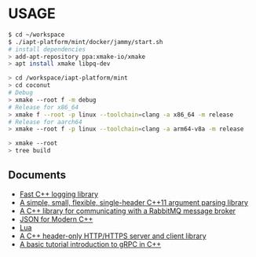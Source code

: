# USAGE

```bash
$ cd ~/workspace
$ ./iapt-platform/mint/docker/jammy/start.sh
# install dependencies
> add-apt-repository ppa:xmake-io/xmake
> apt install xmake libpq-dev

> cd /workspace/iapt-platform/mint
> cd coconut
# Debug
> xmake --root f -m debug
# Release for x86_64
> xmake f --root -p linux --toolchain=clang -a x86_64 -m release
# Release for aarch64
> xmake --root f -p linux --toolchain=clang -a arm64-v8a -m release

> xmake --root
> tree build
```

## Documents

- [Fast C++ logging library](https://github.com/gabime/spdlog)
- [A simple, small, flexible, single-header C++11 argument parsing library](https://github.com/Taywee/args)
- [A C++ library for communicating with a RabbitMQ message broker](https://github.com/CopernicaMarketingSoftware/AMQP-CPP)
- [JSON for Modern C++](https://github.com/nlohmann/json)
- [Lua](https://www.lua.org/manual/)
- [A C++ header-only HTTP/HTTPS server and client library](https://github.com/yhirose/cpp-httplib)
- [A basic tutorial introduction to gRPC in C++](https://grpc.io/docs/languages/cpp/basics/)
